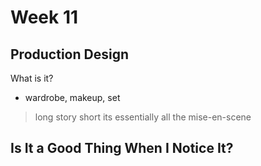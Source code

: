 # Week 11

## Production Design
What is it?

* wardrobe, makeup, set
> long story short its essentially all the mise-en-scene

## Is It a Good Thing When I Notice It?

